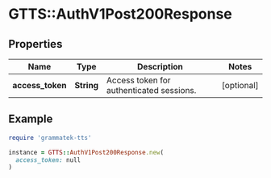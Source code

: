 # GTTS::AuthV1Post200Response

## Properties

| Name | Type | Description | Notes |
| ---- | ---- | ----------- | ----- |
| **access_token** | **String** | Access token for authenticated sessions. | [optional] |

## Example

```ruby
require 'grammatek-tts'

instance = GTTS::AuthV1Post200Response.new(
  access_token: null
)
```

